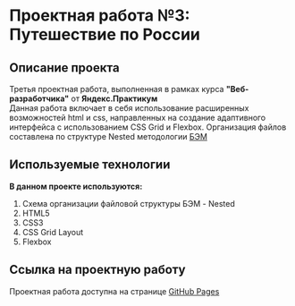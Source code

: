 # Проектная работа №3: Путешествие по России

## Описание проекта

Третья проектная работа, выполненная в рамках курса **"Веб-разработчика"** от **Яндекс.Практикум**  
Данная работа включает в себя использование расширенных возможностей html и css, направленных на создание адаптивного интерфейса с использованием CSS Grid и Flexbox. Организация файлов составлена по структуре Nested методологии [БЭМ](https://ru.bem.info/)

## Используемые технологии

**В данном проекте используются:**

1. Схема организации файловой структуры БЭМ - Nested
2. HTML5
3. CSS3
4. CSS Grid Layout
5. Flexbox

## Ссылка на проектную работу

Проектная работа доступна на странице [GitHub Pages]()